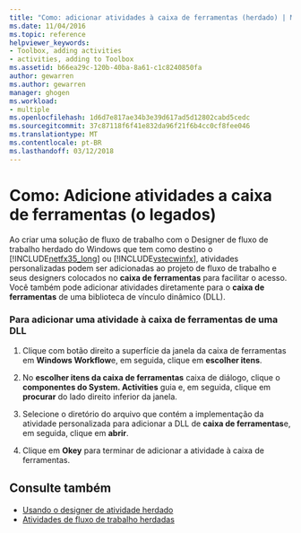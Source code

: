 ```yaml
---
title: "Como: adicionar atividades à caixa de ferramentas (herdado) | Microsoft Docs"
ms.date: 11/04/2016
ms.topic: reference
helpviewer_keywords:
- Toolbox, adding activities
- activities, adding to Toolbox
ms.assetid: b66ea29c-120b-40ba-8a61-c1c8240850fa
author: gewarren
ms.author: gewarren
manager: ghogen
ms.workload:
- multiple
ms.openlocfilehash: 1d6d7e817ae34b3e39d617ad5d12802cabd5cedc
ms.sourcegitcommit: 37c87118f6f41e832da96f21f6b4cc0cf8fee046
ms.translationtype: MT
ms.contentlocale: pt-BR
ms.lasthandoff: 03/12/2018
---
```

# <a name="how-to-add-activities-to-the-toolbox-legacy"></a>Como: Adicione atividades a caixa de ferramentas (o legados)
Ao criar uma solução de fluxo de trabalho com o Designer de fluxo de trabalho herdado do Windows que tem como destino o [!INCLUDE[netfx35_long](../workflow-designer/includes/netfx35_long_md.md)] ou [!INCLUDE[vstecwinfx](../workflow-designer/includes/vstecwinfx_md.md)], atividades personalizadas podem ser adicionadas ao projeto de fluxo de trabalho e seus designers colocados no **caixa de ferramentas** para facilitar o acesso. Você também pode adicionar atividades diretamente para o **caixa de ferramentas** de uma biblioteca de vínculo dinâmico (DLL).

### <a name="to-add-an-activity-to-the-toolbox-from-a-dll"></a>Para adicionar uma atividade à caixa de ferramentas de uma DLL

1.  Clique com botão direito a superfície da janela da caixa de ferramentas em **Windows Workflow**e, em seguida, clique em **escolher itens**.

2.  No **escolher itens da caixa de ferramentas** caixa de diálogo, clique o **componentes do System. Activities** guia e, em seguida, clique em **procurar** do lado direito inferior da janela.

3.  Selecione o diretório do arquivo que contém a implementação da atividade personalizada para adicionar a DLL de **caixa de ferramentas**e, em seguida, clique em **abrir**.

4.  Clique em **Okey** para terminar de adicionar a atividade à caixa de ferramentas.

## <a name="see-also"></a>Consulte também

- [Usando o designer de atividade herdado](../workflow-designer/using-the-legacy-activity-designer.md)
- [Atividades de fluxo de trabalho herdadas](../workflow-designer/legacy-workflow-activities.md)